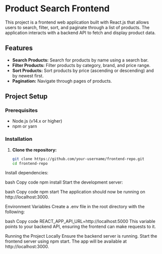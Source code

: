 # Product Search Frontend

This project is a frontend web application built with React.js that allows users to search, filter, sort, and paginate through a list of products. The application interacts with a backend API to fetch and display product data.

## Features

- **Search Products:** Search for products by name using a search bar.
- **Filter Products:** Filter products by category, brand, and price range.
- **Sort Products:** Sort products by price (ascending or descending) and by newest first.
- **Pagination:** Navigate through pages of products.

## Project Setup

### Prerequisites

- Node.js (v14.x or higher)
- npm or yarn

### Installation

1. **Clone the repository:**

   ```bash
   git clone https://github.com/your-username/frontend-repo.git
   cd frontend-repo
Install dependencies:

bash
Copy code
npm install
Start the development server:

bash
Copy code
npm start
The application should now be running on http://localhost:3000.

Environment Variables
Create a .env file in the root directory with the following:

bash
Copy code
REACT_APP_API_URL=http://localhost:5000
This variable points to your backend API, ensuring the frontend can make requests to it.

Running the Project Locally
Ensure the backend server is running.
Start the frontend server using npm start.
The app will be available at http://localhost:3000.